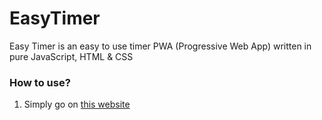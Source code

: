 # EasyTimer
Easy Timer is an easy to use timer PWA (Progressive Web App) written in pure JavaScript, HTML & CSS

### How to use?
1. Simply go on [this website](https://eztimer.renaxdev.tech/)

